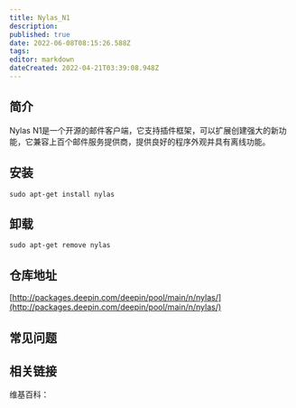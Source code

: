 ```yaml
---
title: Nylas_N1
description: 
published: true
date: 2022-06-08T08:15:26.588Z
tags: 
editor: markdown
dateCreated: 2022-04-21T03:39:08.948Z
---
```


## 简介

Nylas N1是一个开源的邮件客户端，它支持插件框架，可以扩展创建强大的新功能，它兼容上百个邮件服务提供商，提供良好的程序外观并具有离线功能。

## 安装

`sudo apt-get install nylas`

## 卸载

`sudo apt-get remove nylas`

## 仓库地址

[http://packages.deepin.com/deepin/pool/main/n/nylas/](http://packages.deepin.com/deepin/pool/main/n/nylas/)

## 常见问题

## 相关链接

维基百科：
